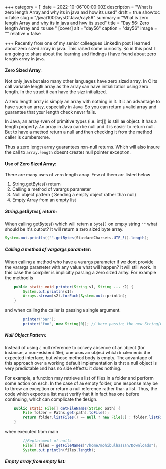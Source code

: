 +++
category = []
date = 2022-10-06T00:00:00Z
description = "What is zero length Array and why its in java and how its used"
draft = true
showtoc = false
slug = "/java/100DaysOfJava/day56"
summary = "What is zero length Array and why its in java and how its used"
title = "Day 56: Zero length Array and Its use "
[cover]
alt = "day56"
caption = "day56"
image = ""
relative = false

+++
Recently from one of my senior colleagues LinkedIn post I learned about zero sized array in java. This raised some curiosity. So in this post I am going to share about the learning and findings i have found about zero length array in java. 

#### Zero Sized Array:

Not only java but also many other languages have zero sized array. In C its call variable length array as the array can have initialization using zero length. In the struct it can have the size initialized.

A zero length array is simply an array with nothing in it. It is an advantage to have such an array, especially in Java. So you can return a valid array and guarantee that your length check never fails. 

In Java, an array even of primitive types (i.e. int[]) is still an object. It has a length property. An array in Java can be null and it is easier to return null. But to have a method return a null and then checking it from the method caller is cumbersome. 

Thus a zero length array guarantees non-null returns. Which will also insure the call to `array.length` doesnt creates null pointer exception.

#### Use of Zero Sized Array:

There are many uses of zero length array. Few of them are listed below

1. String.getBytes() return
2. Calling a method of varargs parameter
3. Null object pattern ( Sending a empty object rather than null)
4. Empty Array from an empty  list

##### String.getBytes() return:

When calling getBytes() which will return a `byte[]` on empty string `""` what should be it's output? It will return a zero sized byte array.

```java
System.out.println(("".getBytes(StandardCharsets.UTF_8)).length);
```

##### Calling a method of vargargs parameter:

When calling a method who have a varargs parameter if we dont provide the varargs parameter with any value what will happen? It will still work. In this case the compiler is implicitly passing a zero sized array. For example the method is 

```java
    public static void printer(String s1, String ... s2) {
        System.out.println(s1);
        Arrays.stream(s2).forEach(System.out::println);
    }
```

and when calling the caller is passing a single argument.

```java
        printer("bar");
        printer("foo", new String[0]); // here passing the new String[0] will show a redundant warning
```

##### Null Object Pattern:

Instead of using a null reference to convey absence of an object (for instance, a non-existent file), one uses an object which implements the expected interface, but whose method body is empty. The advantage of this approach over a working default implementation is that a null object is very predictable and has no side effects: it does nothing.

For example, a function may retrieve a list of files in a folder and perform some action on each. In the case of an empty folder, one response may be to throw an exception or return a null reference rather than a list. Thus, the code which expects a list must verify that it in fact has one before continuing, which can complicate the design.


```java
    public static File[] getFileNames(String path) {
        File folder = Paths.get(path).toFile();
        return folder.listFiles() == null ? new File[0] : folder.listFiles();
    }
```

when executed from main 

```java
        //Replacement of nulls
        File[] files = getFileNames("/home/mohibulhassan/Downloads");
        System.out.println(files.length);
```

##### Empty array from empty list:
